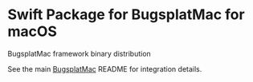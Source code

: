 Swift Package for BugsplatMac for macOS
==================================
BugsplatMac framework binary distribution

See the main [BugsplatMac](https://github.com/BugSplat-Git/BugSplatMac) README for integration details.
